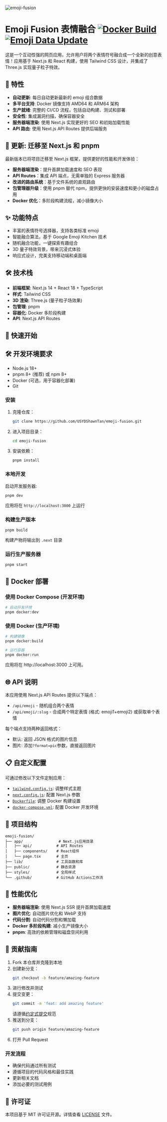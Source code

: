 ![emoji-fusion](https://socialify.git.ci/USYDShawnTan/emoji-fusion/image?description=1&font=Jost&forks=1&issues=1&language=1&logo=https%3A%2F%2Femoji.433200.xyz%2Ffavicon.svg&name=1&pattern=Circuit+Board&pulls=1&stargazers=1&theme=Light)

# Emoji Fusion 表情融合 [![Docker Build](https://github.com/USYDShawnTan/emoji-fusion/actions/workflows/docker-publish.yml/badge.svg)](https://github.com/USYDShawnTan/emoji-fusion/actions/workflows/docker-publish.yml) [![Emoji Data Update](https://github.com/USYDShawnTan/emoji-fusion/actions/workflows/update_emoji_data.yml/badge.svg)](https://github.com/USYDShawnTan/emoji-fusion/actions/workflows/update_emoji_data.yml)

这是一个互动性强的网页应用，允许用户将两个表情符号融合成一个全新的创意表情！应用基于 Next.js 和 React 构建，使用 Tailwind CSS 设计，并集成了 Three.js 实现量子粒子特效。

## 🚀 特性

- **自动更新**: 每日自动更新最新的 emoji 组合数据
- **多平台支持**: Docker 镜像支持 AMD64 和 ARM64 架构
- **生产就绪**: 完整的 CI/CD 流程，包括自动构建、测试和部署
- **安全性**: 集成漏洞扫描，确保容器安全
- **服务器端渲染**: 使用 Next.js 实现更好的 SEO 和初始加载性能
- **API 路由**: 使用 Next.js API Routes 提供后端服务

## 📢 更新: 迁移至 Next.js 和 pnpm

最新版本已将项目迁移至 Next.js 框架，提供更好的性能和开发体验：

- **服务器端渲染**：提升首屏加载速度和 SEO 表现
- **API Routes**：集成 API 端点，无需单独的 Express 服务器
- **改进的路由系统**：基于文件系统的直观路由
- **包管理器升级**：使用 pnpm 替代 npm，提供更快的安装速度和更小的磁盘占用
- **Docker 优化**：多阶段构建流程，减小镜像大小

## ✨ 功能特点

- 丰富的表情符号选择器，支持各类标准 emoji
- 智能融合算法，基于 Google Emoji Kitchen 技术
- 随机融合功能，一键探索有趣组合
- 3D 量子特效背景，带来沉浸式体验
- 响应式设计，完美支持移动端和桌面端

## 🛠️ 技术栈

- **前端框架**: Next.js 14 + React 18 + TypeScript
- **样式**: Tailwind CSS
- **3D 渲染**: Three.js (量子粒子场效果)
- **包管理**: pnpm
- **容器化**: Docker 多阶段构建
- **API**: Next.js API Routes

## 🚀 快速开始

## 🛠️ 开发环境要求

- Node.js 18+
- pnpm 8+ (推荐) 或 npm 8+
- Docker (可选，用于容器化部署)
- Git

### 安装

1. 克隆仓库：
   ```bash
   git clone https://github.com/USYDShawnTan/emoji-fusion.git
   ```
2. 进入项目目录：
   ```bash
   cd emoji-fusion
   ```
3. 安装依赖：
   ```bash
   pnpm install
   ```

### 本地开发

启动开发服务器:

```
pnpm dev
```

应用将在 `http://localhost:3000` 上运行

### 构建生产版本

```
pnpm build
```

构建产物将输出到 `.next` 目录

### 运行生产服务器

```
pnpm start
```

## 🐳 Docker 部署

### 使用 Docker Compose (开发环境)

```bash
# 启动开发环境
pnpm docker:dev
```

### 使用 Docker (生产环境)

```bash
# 构建镜像
pnpm docker:build

# 运行容器
pnpm docker:run
```

应用将在 http://localhost:3000 上可用。

## 🌐 API 说明

本应用使用 Next.js API Routes 提供以下端点：

- `/api/emoji` - 随机组合两个表情
- `/api/emoji/:slug` - 合成两个特定表情 (格式: emoji1+emoji2) 或获取单个表情

每个端点支持两种返回格式：

- 默认: 返回 JSON 格式的图片信息
- 图片: 添加`?format=pic`参数，直接返回图片

## 📋 自定义配置

可通过修改以下文件定制应用：

- [`tailwind.config.js`](./tailwind.config.js): 调整样式主题
- [`next.config.js`](./next.config.js): 配置 Next.js 参数
- [`Dockerfile`](./Dockerfile): 调整 Docker 构建设置
- [`docker-compose.yml`](./docker-compose.yml): 配置 Docker 开发环境

## 📁 项目结构

```
emoji-fusion/
├── app/                # Next.js应用目录
│   ├── api/           # API Routes
│   ├── components/    # React组件
│   └── page.tsx       # 主页
├── lib/               # 工具函数和库
├── public/            # 静态资源
├── styles/            # 全局样式
└── .github/           # GitHub Actions工作流
```

## 🔧 性能优化

- **服务器端渲染**: 使用 Next.js SSR 提升首屏加载速度
- **图片优化**: 自动图片优化和 WebP 支持
- **代码分割**: 自动代码分割和懒加载
- **Docker 多阶段构建**: 减小生产镜像大小
- **pnpm**: 高效的依赖管理和磁盘空间利用

## 👥 贡献指南

1. Fork 本仓库并克隆到本地
2. 创建新分支：
   ```bash
   git checkout -b feature/amazing-feature
   ```
3. 进行修改并测试
4. 提交变更：
   ```bash
   git commit -m 'feat: add amazing feature'
   ```
   请遵循[约定式提交](https://www.conventionalcommits.org/)规范
5. 推送到分支：
   ```bash
   git push origin feature/amazing-feature
   ```
6. 打开 Pull Request

### 开发流程

- 确保代码通过所有测试
- 遵循项目的代码风格和最佳实践
- 更新相关文档
- 添加必要的测试用例

## 📄 许可证

本项目基于 MIT 许可证开源。详情查看 [LICENSE](./LICENSE) 文件。
